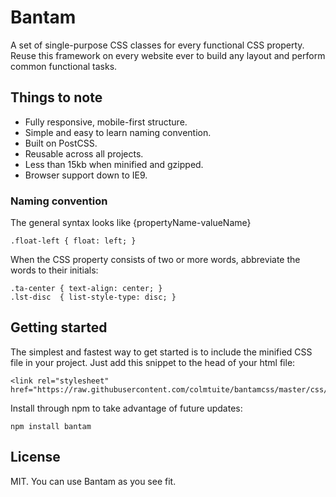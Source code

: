 # Bantam

A set of single-purpose CSS classes for every functional CSS property. Reuse this framework on every website ever to build any layout and perform common functional tasks.

## Things to note

- Fully responsive, mobile-first structure.
- Simple and easy to learn naming convention.
- Built on PostCSS.
- Reusable across all projects.
- Less than 15kb when minified and gzipped.
- Browser support down to IE9.

### Naming convention

The general syntax looks like {propertyName-valueName}

    .float-left { float: left; }

When the CSS property consists of two or more words, abbreviate the words to their initials:

    .ta-center { text-align: center; }
    .lst-disc  { list-style-type: disc; }

## Getting started

The simplest and fastest way to get started is to include the minified CSS file in your project. Just add this snippet to the head of your html file:

    <link rel="stylesheet" href="https://raw.githubusercontent.com/colmtuite/bantamcss/master/css/bantam.min.css">

Install through npm to take advantage of future updates:

    npm install bantam

## License

MIT. You can use Bantam as you see fit.

